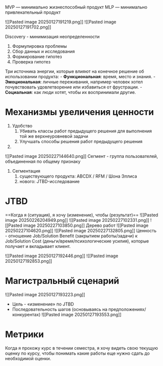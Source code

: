 MVP — минимально жизнеспособный продукт
MLP — минимально привлекательный продукт

![[Pasted image 20250127191219.png]]
![[Pasted image 20250127191702.png]]

Discovery - минимизация неопределенности
1. Формулировка проблемы
2. Сбор данных и исследования
3. Формирование гипотез
4. Проверка гипотез

Три источника энергии, которые влияют на конечное решение об использовании продукта:
    - **Функциональная**: время, место и знания.
    - **Эмоциональная**: личные переживания, например человек хотел почувствовать удовлетворение или избавиться от фрустрации.
    - **Социальная**: как люди хотят, чтобы их воспринимали другие.

# Механизмы увеличения ценности
1. Удобство
	1. Убивать классы работ предыдущего решения для выполнения той же верхнеуровневой задачи
	2. Улучшать способы решения работ предыдущего решения
2. 
![[Pasted image 20250227144640.png]]
Сегмент - группа пользователей, объединенная по общему признаку
1. Сегментация
	1. существующего продукта: ABCDX / RFM / Шона Эллиса
	2. нового: JTBD-исследование
# JTBD
==Когда я (ситуация), я хочу (изменение), чтобы (результат)==
![[Pasted image 20250226204949.png]]
![[Pasted image 20250227102331.png]]
![[Pasted image 20250227103850.png]]
Дерево работ
![[Pasted image 20250227104620.png]]
![[Pasted image 20250227132805.png]]
Ценность - отношение Job/Solution Benefit (закрытием работы/задачи) к Job/Solution Cost (деньги/время/психологические усилия), которые получает и вкладывает клиент.



![[Pasted image 20250127192446.png]]
![[Pasted image 20250127192853.png]]
#  Магистральный сценарий
![[Pasted image 20250127193223.png]]
- Цель - «изменение» по JTBD
- Последовательность шагов (основываясь на предположениях/конкурентах)
![[Pasted image 20250127193553.png]]
# Метрики

Когда я прохожу курс в течении семестра, 
я хочу видеть свою текущую оценку по курсу,
чтобы понимать какие работы еще нужно сдать до необходимой оценки.